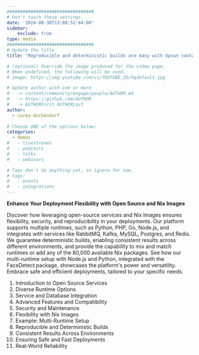 ```yaml
---
#################################
# Don't touch these settings.
date: '2024-08-30T13:08:52-04:00'
sidebar:
    exclude: true
type: media
#################################
# Update the title
title: "Reproducible and deterministic builds are easy with Upsun containers and Nix packages without Docker"

# (optional) Override the image produced for the video page.
# When undefined, the following will be used.
# image: https://img.youtube.com/vi/YOUTUBE_ID/hqdefault.jpg

# Update author with one or more
#   -> content/community/engage/people/AUTHOR.md
#   -> https://github.com/AUTHOR
#   -> AUTHORFirst AUTHORLast
author:
  - corey-dockendorf
  
# Choose ONE of the options below:
categories:
  - demos
#   - livestreams
#   - podcasts
#   - talks
#   - webinars

# Tags don't do anything yet, so ignore for now.
# tags:
#   - events
#   - integrations
---
```


**Enhance Your Deployment Flexibility with Open Source and Nix Images**

Discover how leveraging open-source services and Nix Images ensures flexibility, security, and reproducibility in your deployments. Our platform supports multiple runtimes, such as Python, PHP, Go, Node.js, and integrates with services like RabbitMQ, Kafka, MySQL, Postgres, and Redis. We guarantee deterministic builds, enabling consistent results across different environments, and provide the capability to mix and match runtimes or add any of the 80,000 available Nix packages. See how our multi-runtime setup with Node.js and Python, integrated with the FaceDetect package, showcases the platform's power and versatility. Embrace safe and efficient deployments, tailored to your specific needs.

1. Introduction to Open Source Services
1. Diverse Runtime Options
1. Service and Database Integration
1. Advanced Features and Compatibility
1. Security and Maintenance
1. Flexibility with Nix Images
1. Example: Multi-Runtime Setup
1. Reproducible and Deterministic Builds
1. Consistent Results Across Environments
1. Ensuring Safe and Fast Deployments
1. Real-World Reliability
